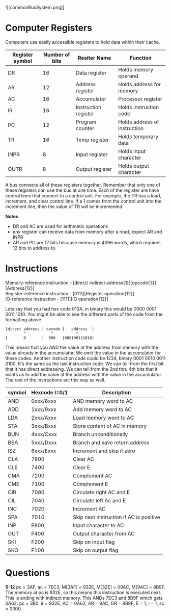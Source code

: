 ![[commonBusSystem.png]]
# Computer Registers
Computers use easily accessible registers to hold data within their cache.

| Register symbol | Number of bits | Resiter Name         | Function                     |
| --------------- | -------------- | -------------------- | ---------------------------- |
| DR              | 16             | Data register        | Holds memory operand         |
| AR              | 12             | Address register     | Holds address for memory     |
| AC              | 16             | Accumulator          | Processor register           |
| IR              | 16             | Instruction register | Holds instruction code       |
| PC              | 12             | Program counter      | Holds address of instruction |
| TR              | 16             | Temp register        | Holds temporary data         |
| INPR            | 8              | Input register       | Holds input character        |
| OUTR            | 8              | Output register      | Holds output character       |

A bus connects all of these registers together. Remember that only one of these registers can use the bus at one time. Each of the register are have control lines that connect to a control unit. For example, the TR has a load, increment, and clear control line. If a 1 comes from the control unit into the increment line, then the value of TR will be incremented. 

**Notes** 
- DR and AC are used for arithmetic operations
- any register can receive data from memory after a read, expect AR and INPR
- AR and PC are 12 bits because memory is 4096 words, which requires 12 bits to address to.
# Instructions
Memory-reference instruction - \[direct/ indirect address{1}]\[opcode{3}]\[Address{12}]   
Register-reference instruction - \[0111]\[Register operation{12}]   
IO-reference instruction - \[1111]\[IO operation{12}]

Lets say that you had hex code 013A, in binary this would be 0000 0001 0011 1010. You might be able to see the different parts of the code from the formatting above. 
```
|direct address | opcode |   address  |
        ^           ^          ^
|       0       |  000   |000100111010|
```
This means that you AND the value at the address from memory with the value already in the accumulator. We omit the value in the accumulator for these codes. 
Another instruction code could be 1234, binary 0001 0010 0011 0100. It's the same as the last instruction code. We can tell from the first bit that it has direct addressing. We can tell from the 2nd thru 4th bits that it wants us to add the value at the address with the value in the accumulator. The rest of the instructions act this way as well.

| symbol | Hexcode I=0/1 | Description                             |
| ------ | ------------- | --------------------------------------- |
| AND    | 0xxx/8xxx     | AND memory word to AC                   |
| ADD    | 1xxx/9xxx     | Add memory word to AC                   |
| LDA    | 2xxx/Axxx     | Load memory word to AC                  |
| STA    | 3xxx/Bxxx     | Store content of AC in memory           |
| BUN    | 4xxx/Cxxx     | Branch unconditionally                  |
| BSA    | 5xxx/Dxxx     | Branch and save return address          |
| ISZ    | 6xxx/Exxx     | Increment and skip if zero              |
| CLA    | 7800          | Clear AC                                |
| CLE    | 7400          | Clear E                                 |
| CMA    | 7200          | Complement AC                           |
| CME    | 7100          | Complement E                            |
| CIR    | 7080          | Circulate right AC and E                |
| CIL    | 7040          | Circulate left Ac and E                 |
| INC    | 7020          | Increment AC                            |
| SPA    | 7010          | Skip next instruction if AC is positive |
| INP    | F800          | Input character to AC                   |
| OUT    | F400          | Output character from AC                |
| SKI    | F200          | Skip on input flag                      |
| SKO    | F100          | Skip on output flag                     |

# Questions
**5-12**
pc = 3AF, ac = 7EC3, M\[3AF] = 932E, M\[32E] = 09AC, M\[9AC] = 8B9F. 
The memory at pc is 932E, so this means this instruction is executed next. This is anding with indirect memory. This ANDs 7EC3 and 8B9F which gets 0A62. 
pc = 3B0, ir = 932E, AC = 0A62, AR = 9AC, DR = 8B9F, E = 1, I = 1, sc = 0000. 